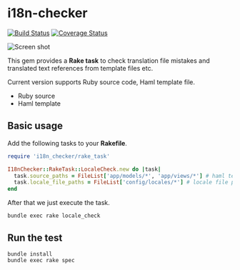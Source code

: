 # i18n-checker

[![Build Status](https://travis-ci.org/holyshared/i18n-checker.svg?branch=master)](https://travis-ci.org/holyshared/i18n-checker)
[![Coverage Status](https://coveralls.io/repos/github/holyshared/i18n-checker/badge.svg?branch=master)](https://coveralls.io/github/holyshared/i18n-checker?branch=master)

![Screen shot](https://github.com/holyshared/i18n-checker/blob/master/screenshot.png?raw=true)

This gem provides a **Rake task** to check translation file mistakes and translated text references from template files etc.

Current version supports Ruby source code, Haml template file.

* Ruby source
* Haml template

## Basic usage

Add the following tasks to your **Rakefile**.

```ruby
require 'i18n_checker/rake_task'

I18nChecker::RakeTask::LocaleCheck.new do |task|
  task.source_paths = FileList['app/models/*', 'app/views/*'] # haml templates, ruby sources
  task.locale_file_paths = FileList['config/locales/*'] # locale file paths
end
```

After that we just execute the task.

```shell
bundle exec rake locale_check
```

## Run the test

```shell
bundle install
bundle exec rake spec
```

